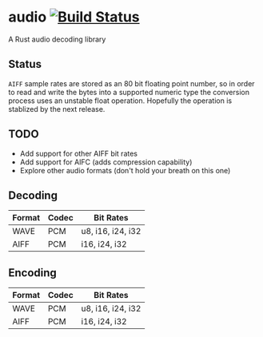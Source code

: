 # audio [![Build Status](https://travis-ci.org/brianuosseph/audio.svg?branch=master)](https://travis-ci.org/brianuosseph/audio)
A Rust audio decoding library

## Status

`AIFF` sample rates are stored as an 80 bit floating point number, so in order to read and write the bytes into a supported numeric type the conversion process uses an unstable float operation. Hopefully the operation is stablized by the next release.

## TODO
- Add support for other AIFF bit rates
- Add support for AIFC (adds compression capability)
- Explore other audio formats (don't hold your breath on this one)

## Decoding

| Format | Codec | Bit Rates |
| ------ | ----- | --------- |
| WAVE | PCM | u8, i16, i24, i32 |
| AIFF | PCM | i16, i24, i32 |

## Encoding

| Format | Codec | Bit Rates |
| ------ | ----- | --------- |
| WAVE | PCM | u8, i16, i24, i32 |
| AIFF | PCM | i16, i24, i32 |

